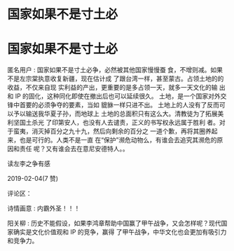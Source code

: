 # 国家如果不是寸土必

# 国家如果不是寸土必

匿名用户 : 国家如果不是寸土必争，必然被其他国家慢慢蚕 食，不增则减。如果不是左宗棠执意收复新疆，现在估计成 了跟台湾一样，甚至蒙古。占领土地的的收益，不仅来自现 实利益的产出，更重要的是多占领一天，就多一天文化的输 出和 IP 的固化，这种同化即使在撤出后也可以延续很久。 土地，是一个国家对外交锋中首要的必须争夺的要素，当如 貔貅一样只进不出。 土地上的人没有了反而可以予以输送我华夏子孙，而地球上 土地的总面积只有这么大。清教徒为了拓展美利坚国土杀光 了印第安人，也没有人去谴责，正义的书写权永远属于胜利 者。对于蛮夷，消灭掉百分之九十九，然后向剩余的百分之 一道个歉，再将其圈养起来，也是可行的。人类不是一直 在“保护”濒危动物么，有谁会去追究其濒危的原因和责任 呢？又有谁会去在意尼安德特人。。

读左李之争有感

2019-02-04(7 赞)

评论区：

诗情画意 : 内霸外圣！！！

阳关柳 : 历史不能假设，如果李鸿章帮助中国赢了甲午战争，又会怎样呢？现代国家确实是文化价值观和 IP 的竞争，赢得 了甲午战争，中华文化也会更加有吸引力和竞争力。